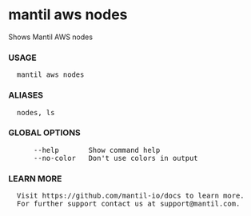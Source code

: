 
# mantil aws nodes

Shows Mantil AWS nodes

### USAGE
<pre>
  mantil aws nodes
</pre>
### ALIASES
<pre>
  nodes, ls
</pre>
### GLOBAL OPTIONS
<pre>
      --help       Show command help
      --no-color   Don't use colors in output
</pre>
### LEARN MORE
<pre>
  Visit https://github.com/mantil-io/docs to learn more.
  For further support contact us at support@mantil.com.
</pre>
